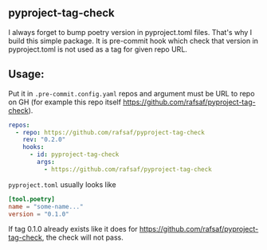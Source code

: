 ## pyproject-tag-check

I always forget to bump poetry version in pyproject.toml files. That's why I build this simple package. It is pre-commit hook which check that version in pyproject.toml is not used as a tag for given repo URL.

## Usage:


Put it in `.pre-commit.config.yaml` repos and argument must be URL to repo on GH (for example this repo itself https://github.com/rafsaf/pyproject-tag-check).

```yml
repos:
  - repo: https://github.com/rafsaf/pyproject-tag-check
    rev: "0.2.0"
    hooks:
      - id: pyproject-tag-check
        args:
          - https://github.com/rafsaf/pyproject-tag-check

```

`pyproject.toml` usually looks like 

```toml
[tool.poetry]
name = "some-name..."
version = "0.1.0"
```
If tag 0.1.0 already exists like it does for https://github.com/rafsaf/pyproject-tag-check, the check will not pass.